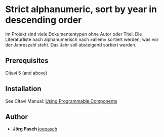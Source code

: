 # Strict alphanumeric, sort by year in descending order

Im Projekt sind viele Dokumententypen ohne Autor oder Titel. Die Literaturliste nach alphanumerisch nach »allem« sortiert werden, was vor der Jahreszahl steht. Das Jahr soll absteigend sortiert werden.

## Prerequisites
Citavi 5 (and above)

## Installation
See Citavi Manual: [Using Programmable Components](https://www.citavi.com/programmable_components)

## Author

* **Jörg Pasch** [joepasch](https://github.com/joepasch)
